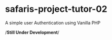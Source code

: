 # safaris-project-tutor-02

A simple user Authentication using Vanilla PHP

/**Still Under Development**/
